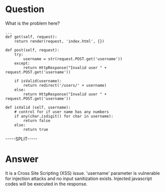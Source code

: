 # Question
 
What is the problem here?
 
```
...
def get(self, request):
    return render(request, 'index.html', {})

def post(self, request):
    try:
        username = str(request.POST.get('username'))
    except:
        return HttpResponse("Invalid user " + request.POST.get('username'))

    if isValid(username):
        return redirect('/users/' + username)
    else: 
        return HttpResponse("Invalid user " + request.POST.get('username'))

def isValid (self, username):
    # control for if user name has any numbers
    if any(char.isdigit() for char in username):
        return false
    else:
        return true
```
 
-----SPLIT-----
 
# Answer

It is a Cross Site Scripting (XSS) issue. 'username' parameter is vulnerable for injection attacks and no input sanitization exists. Injected javascript codes will be executed in the response.
